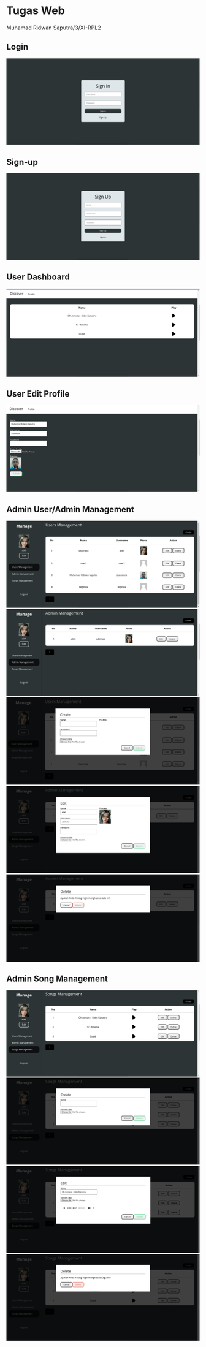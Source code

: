 # Tugas Web
Muhamad Ridwan Saputra/3/XI-RPL2

## Login
<img src="assetsmd/login.png" />

## Sign-up
<img src="assetsmd/sign-in.png" />

## User Dashboard
<img src="assetsmd/user-dashboard.png" />

## User Edit Profile
<img src="assetsmd/user-profile.png" />

## Admin User/Admin Management
<img src="assetsmd/admin-userManagement.png" />
<img src="assetsmd/user-adminManagement.png" />
<img src="assetsmd/admin-createAdmin.png" />
<img src="assetsmd/admin-editAdminUser.png" />
<img src="assetsmd/admin-deleteUser.png" />


## Admin Song Management
<img src="assetsmd/admin-songManagement.png" />
<img src="assetsmd/admin-createSong.png" />
<img src="assetsmd/admin-editSong.png" />
<img src="assetsmd/admin-deleteSong.png" />
